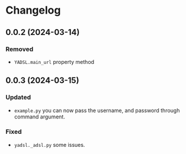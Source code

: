 # Changelog

## 0.0.2 (2024-03-14)

### Removed

- `YADSL.main_url` property method

## 0.0.3 (2024-03-15)

### Updated

- `example.py` you can now pass the username, and password through command argument.

### Fixed

- `yadsl._adsl.py` some issues.